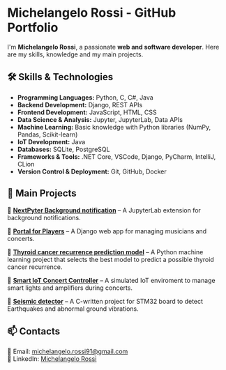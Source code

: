 # Michelangelo Rossi - GitHub Portfolio  

I'm **Michelangelo Rossi**, a passionate **web and software developer**. Here are my skills, knowledge and my main projects. 

## 🛠 Skills & Technologies  

- **Programming Languages:** Python, C, C#, Java  
- **Backend Development:** Django, REST APIs
- **Frontend Development:** JavaScript, HTML, CSS
- **Data Science & Analysis:** Jupyter, JupyterLab, Data APIs
- **Machine Learning:** Basic knowledge with Python libraries (NumPy, Pandas, Scikit-learn)  
- **IoT Development:** Java  
- **Databases:** SQLite, PostgreSQL  
- **Frameworks & Tools:** .NET Core, VSCode, Django, PyCharm, IntelliJ, CLion  
- **Version Control & Deployment:** Git, GitHub, Docker  


## 📌 Main Projects  

🔹 **[NextPyter Background notification](https://github.com/michelangelorossi21/nextp_background_notifications)** – A JupyterLab extension for background notifications.

🔹 **[Portal for Players](https://github.com/michelangelorossi21/portal-for-players)** – A Django web app for managing musicians and concerts.

🔹 **[Thyroid cancer recurrence prediction model](https://github.com/michelangelorossi21/ml-thyroidDiff)** – A Python machine learning project that selects the best model to predict a possible thyroid cancer recurrence.

🔹 **[Smart IoT Concert Controller](https://github.com/michelangelorossi21/iot-concert-enviroment)** – A simulated IoT enviroment to manage smart lights and amplifiers during concerts.

🔹 **[Seismic detector](https://github.com/michelangelorossi21/stm32-seismicDetector)** – A C-written project for STM32 board to detect Earthquakes and abnormal ground vibrations.


## 📫 Contacts  
📩 Email: [michelangelo.rossi91@gmail.com](mailto:michelangelo.rossi91@gmail.com)  
💼 LinkedIn: [Michelangelo Rossi](https://www.linkedin.com/in/michelangelo-rossi-6a2071a6/)  
